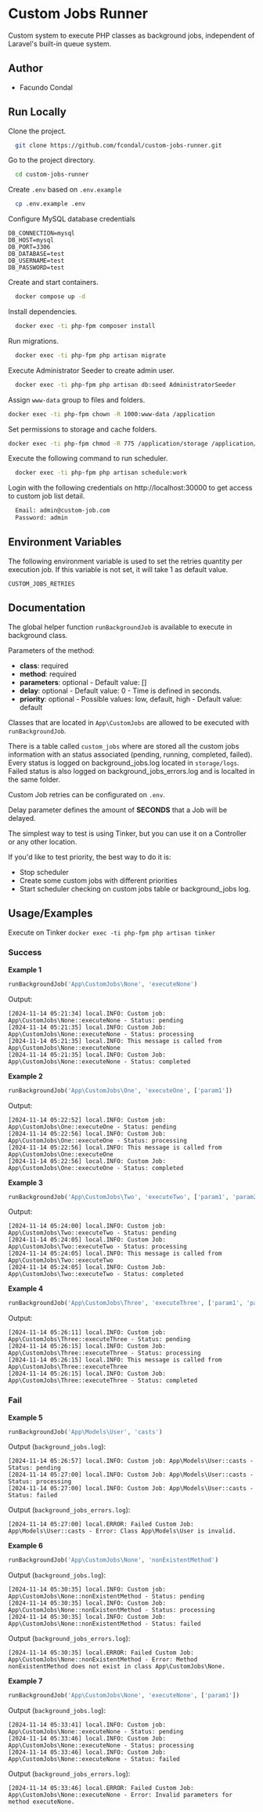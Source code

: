 
# Custom Jobs Runner

Custom system to execute PHP classes as background jobs, independent of Laravel's built-in queue system.


## Author

- Facundo Condal


## Run Locally

Clone the project.

```bash
  git clone https://github.com/fcondal/custom-jobs-runner.git
```

Go to the project directory.

```bash
  cd custom-jobs-runner
```

Create `.env` based on `.env.example`

```bash
  cp .env.example .env
```

Configure MySQL database credentials

```
DB_CONNECTION=mysql
DB_HOST=mysql
DB_PORT=3306
DB_DATABASE=test
DB_USERNAME=test
DB_PASSWORD=test
```

Create and start containers.

```bash
  docker compose up -d
```

Install dependencies.

```bash
  docker exec -ti php-fpm composer install
```

Run migrations.

```bash
  docker exec -ti php-fpm php artisan migrate
```

Execute Administrator Seeder to create admin user.

```bash
  docker exec -ti php-fpm php artisan db:seed AdministratorSeeder
```

Assign `www-data` group to files and folders.

```bash
docker exec -ti php-fpm chown -R 1000:www-data /application
```

Set permissions to storage and cache folders.

```bash
docker exec -ti php-fpm chmod -R 775 /application/storage /application/bootstrap/cache
```

Execute the following command to run scheduler.

```bash
  docker exec -ti php-fpm php artisan schedule:work
```

Login with the following credentials on http://localhost:30000 to get access to custom job list detail.

```bash
  Email: admin@custom-job.com
  Password: admin
```


## Environment Variables

The following environment variable is used to set the retries quantity per execution job. If this variable is not set, it will take 1 as default value.

`CUSTOM_JOBS_RETRIES`


## Documentation

The global helper function `runBackgroundJob` is available to execute in background class.

Parameters of the method:

- **class**: required
- **method**: required
- **parameters**: optional - Default value: []
- **delay**: optional - Default value: 0 - Time is defined in seconds.
- **priority**: optional - Possible values: low, default, high - Default value: default

Classes that are located in `App\CustomJobs` are allowed to be executed with `runBackgroundJob`.

There is a table called `custom_jobs` where are stored all the custom jobs information with an status associated (pending, running, completed, failed).
Every status is logged on background_jobs.log located in `storage/logs`.
Failed status is also logged on background_jobs_errors.log and is localted in the same folder.

Custom Job retries can be configurated on `.env`.

Delay parameter defines the amount of **SECONDS** that a Job will be delayed.

The simplest way to test is using Tinker, but you can use it on a Controller or any other location.

If you'd like to test priority, the best way to do it is:
- Stop scheduler
- Create some custom jobs with different priorities
- Start scheduler checking on custom jobs table or background_jobs log.

## Usage/Examples

Execute on Tinker `docker exec -ti php-fpm php artisan tinker`

### Success

**Example 1**

```php
runBackgroundJob('App\CustomJobs\None', 'executeNone')
```

Output:

```
[2024-11-14 05:21:34] local.INFO: Custom job: App\CustomJobs\None::executeNone - Status: pending  
[2024-11-14 05:21:35] local.INFO: Custom Job: App\CustomJobs\None::executeNone - Status: processing  
[2024-11-14 05:21:35] local.INFO: This message is called from App\CustomJobs\None::executeNone  
[2024-11-14 05:21:35] local.INFO: Custom Job: App\CustomJobs\None::executeNone - Status: completed 
```

**Example 2**

```php
runBackgroundJob('App\CustomJobs\One', 'executeOne', ['param1'])
```

Output:

```
[2024-11-14 05:22:52] local.INFO: Custom job: App\CustomJobs\One::executeOne - Status: pending  
[2024-11-14 05:22:56] local.INFO: Custom Job: App\CustomJobs\One::executeOne - Status: processing  
[2024-11-14 05:22:56] local.INFO: This message is called from App\CustomJobs\One::executeOne  
[2024-11-14 05:22:56] local.INFO: Custom Job: App\CustomJobs\One::executeOne - Status: completed  
```

**Example 3**

```php
runBackgroundJob('App\CustomJobs\Two', 'executeTwo', ['param1', 'param2'])
```

Output:

```
[2024-11-14 05:24:00] local.INFO: Custom job: App\CustomJobs\Two::executeTwo - Status: pending  
[2024-11-14 05:24:05] local.INFO: Custom Job: App\CustomJobs\Two::executeTwo - Status: processing  
[2024-11-14 05:24:05] local.INFO: This message is called from App\CustomJobs\Two::executeTwo  
[2024-11-14 05:24:05] local.INFO: Custom Job: App\CustomJobs\Two::executeTwo - Status: completed  
```

**Example 4**

```php
runBackgroundJob('App\CustomJobs\Three', 'executeThree', ['param1', 'param2', 'param3'], 3, 'high')
```

Output:

```
[2024-11-14 05:26:11] local.INFO: Custom job: App\CustomJobs\Three::executeThree - Status: pending  
[2024-11-14 05:26:15] local.INFO: Custom Job: App\CustomJobs\Three::executeThree - Status: processing  
[2024-11-14 05:26:15] local.INFO: This message is called from App\CustomJobs\Three::executeThree  
[2024-11-14 05:26:15] local.INFO: Custom Job: App\CustomJobs\Three::executeThree - Status: completed  
```

### Fail

**Example 5**

```php
runBackgroundJob('App\Models\User', 'casts')
```

Output (`background_jobs.log`):

```
[2024-11-14 05:26:57] local.INFO: Custom job: App\Models\User::casts - Status: pending  
[2024-11-14 05:27:00] local.INFO: Custom Job: App\Models\User::casts - Status: processing  
[2024-11-14 05:27:00] local.INFO: Custom Job: App\Models\User::casts - Status: failed  
```

Output (`background_jobs_errors.log`):

```
[2024-11-14 05:27:00] local.ERROR: Failed Custom Job: App\Models\User::casts - Error: Class App\Models\User is invalid.  
```

**Example 6**

```php
runBackgroundJob('App\CustomJobs\None', 'nonExistentMethod')
```

Output (`background_jobs.log`):

```
[2024-11-14 05:30:35] local.INFO: Custom job: App\CustomJobs\None::nonExistentMethod - Status: pending  
[2024-11-14 05:30:35] local.INFO: Custom Job: App\CustomJobs\None::nonExistentMethod - Status: processing  
[2024-11-14 05:30:35] local.INFO: Custom Job: App\CustomJobs\None::nonExistentMethod - Status: failed  
```

Output (`background_jobs_errors.log`):

```
[2024-11-14 05:30:35] local.ERROR: Failed Custom Job: App\CustomJobs\None::nonExistentMethod - Error: Method nonExistentMethod does not exist in class App\CustomJobs\None.  
```

**Example 7**

```php
runBackgroundJob('App\CustomJobs\None', 'executeNone', ['param1'])
```

Output (`background_jobs.log`):

```
[2024-11-14 05:33:41] local.INFO: Custom job: App\CustomJobs\None::executeNone - Status: pending  
[2024-11-14 05:33:46] local.INFO: Custom Job: App\CustomJobs\None::executeNone - Status: processing  
[2024-11-14 05:33:46] local.INFO: Custom Job: App\CustomJobs\None::executeNone - Status: failed  
```

Output (`background_jobs_errors.log`):

```
[2024-11-14 05:33:46] local.ERROR: Failed Custom Job: App\CustomJobs\None::executeNone - Error: Invalid parameters for method executeNone.
```